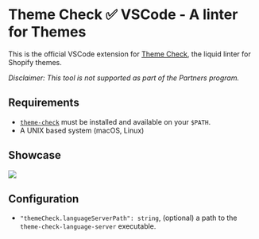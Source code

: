 # Theme Check ✅ VSCode - A linter for Themes

This is the official VSCode extension for [Theme Check][tc], the liquid linter for Shopify themes.

_Disclaimer: This tool is not supported as part of the Partners program._

## Requirements

- [`theme-check`][tc] must be installed and available on your `$PATH`.
- A UNIX based system (macOS, Linux)

## Showcase

![](https://screenshot.click/04-49-aj5z0-x6wvr.png)

## Configuration

- `"themeCheck.languageServerPath": string`, (optional) a path to the `theme-check-language-server` executable.

[tc]: //github.com/Shopify/theme-check
